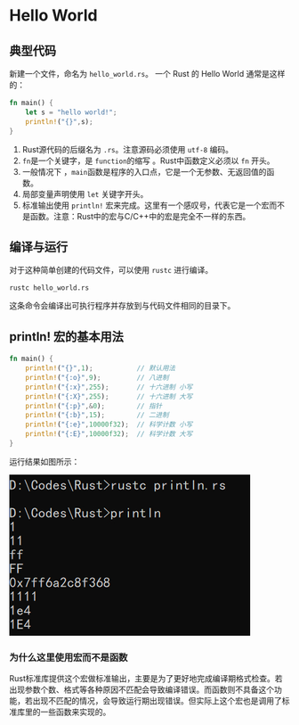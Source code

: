 # Hello World
## 典型代码
新建一个文件，命名为 `hello_world.rs`。
一个 Rust 的 Hello World 通常是这样的：
```rust
fn main() {
    let s = "hello world!";
    println!("{}",s);
}
```
1. Rust源代码的后缀名为 `.rs`。注意源码必须使用 `utf-8` 编码。
2. `fn`是一个关键字，是 `function`的缩写 。Rust中函数定义必须以 `fn` 开头。
3. 一般情况下 ，`main`函数是程序的入口点，它是一个无参数、无返回值的函数。
4. 局部变量声明使用 `let` 关键字开头。
5. 标准输出使用 `println!` 宏来完成。这里有一个感叹号，代表它是一个宏而不是函数。注意：Rust中的宏与C/C++中的宏是完全不一样的东西。
   
## 编译与运行
对于这种简单创建的代码文件，可以使用 `rustc` 进行编译。
```
rustc hello_world.rs
```
这条命令会编译出可执行程序并存放到与代码文件相同的目录下。

## println! 宏的基本用法
```rust
fn main() {
    println!("{}",1);           // 默认用法
    println!("{:o}",9);         // 八进制
    println!("{:x}",255);       // 十六进制 小写
    println!("{:X}",255);       // 十六进制 大写
    println!("{:p}",&0);        // 指针
    println!("{:b}",15);        // 二进制
    println!("{:e}",10000f32);  // 科学计数 小写
    println!("{:E}",10000f32);  // 科学计数 大写
}
```
运行结果如图所示：

![println](../images/chapter2/2.1/println.jpg)
### 为什么这里使用宏而不是函数
Rust标准库提供这个宏做标准输出，主要是为了更好地完成编译期格式检查。若出现参数个数、格式等各种原因不匹配会导致编译错误。而函数则不具备这个功能，若出现不匹配的情况，会导致运行期出现错误。但实际上这个宏也是调用了标准库里的一些函数来实现的。